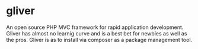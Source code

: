 # gliver
An open source PHP MVC framework for rapid application development. Gliver has almost no learnig curve and is a best bet for newbies as well as the pros.
Gliver is as to install via composer as  a package management tool.